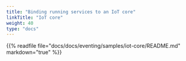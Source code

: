```yaml
---
title: "Binding running services to an IoT core"
linkTitle: "IoT core"
weight: 40
type: "docs"
---
```


{{% readfile file="docs/docs/eventing/samples/iot-core/README.md" markdown="true" %}}
